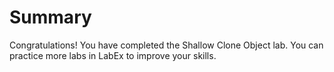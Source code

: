 # Summary

Congratulations! You have completed the Shallow Clone Object lab. You can practice more labs in LabEx to improve your skills.
